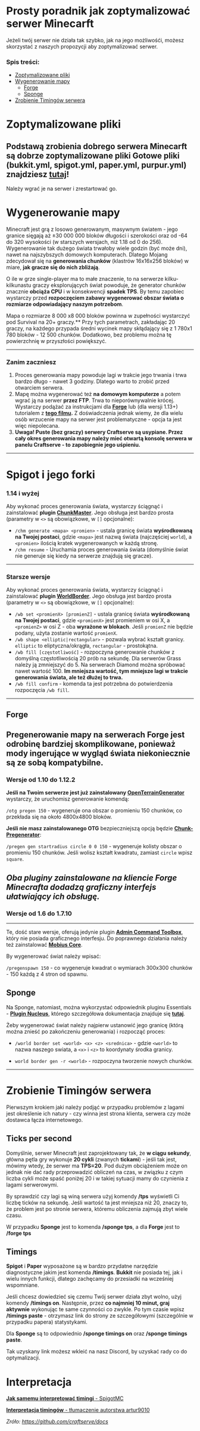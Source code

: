 # Prosty poradnik jak zoptymalizować serwer Minecarft
Jeżeli twój serwer nie działa tak szybko, jak na jego możliwośći, możesz skorzystać z naszych propozycji aby zoptymalizować serwer.
### Spis treści:
- [Zoptymalizowane pliki](#Zoptymalizowane-pliki)
- [Wygenerowanie mapy](#spigot-i-jego-forki)
  - [Forge](#forge)
  - [Sponge](#sponge)
- [Zrobienie Timingów serwera](#Zrobienie-Timingów-serwera)

# Zoptymalizowane pliki

Podstawą zrobienia dobrego serwera Minecarft są dobrze zoptymalizowane pliki 
Gotowe pliki (bukkit.yml, spigot.yml, paper.yml, purpur.yml) znajdziesz [tutaj](https://mclist.io/resource/optimized-1-16-5)!
---
Należy wgrać je na serwer i zrestartować go.
# Wygenerowanie mapy

Minecraft jest grą z losowo generowanym, masywnym światem - jego granice sięgają aż ±30 000 000 bloków długości i szerokości oraz od -64 do 320 wysokości (w starszych wersjach, niż 1.18 od 0 do 256). Wygenerowanie tak dużego świata trwałoby wiele godzin (być może dni), nawet na najszybszych domowych komputerach. Dlatego Mojang zdecydował się na **generowania chunków** (klastrów 16x16x256 bloków) w miare, **jak gracze się do nich zbliżają**.

O ile w grze single-player ma to małe znaczenie, to na serwerze kilku-kilkunastu graczy eksplorujących świat powoduje, że generator chunków znacznie **obciąża CPU** i w konsekwencji **spadek TPS**. By temu zapobiec wystarczy przed **rozpoczęciem zabawy wygenerować obszar świata o rozmiarze odpowiadający naszym potrzebom**.

Mapa o rozmiarze 8 000 x8 000 bloków powinna w zupełności wystarczyć pod Survival na 20+ graczy.** Przy tych parametrach, zakładając 20 graczy, na każdego przypada średni wycinek mapy skłądający się z 1 780x1 780 bloków - 12 500 chunków. Dodatkowo, bez problemu można tę powierzchnię w przyszłości powiększyć.

---
### Zanim zaczniesz
1. Proces generowania mapy powoduje lagi w trakcie jego trwania i trwa bardzo długo - nawet 3 godziny. Dlatego warto to zrobić przed otwarciem serwera.
2. Mapę można wygenerować też **na domowym komputerze** a potem wgrać ją na serwer **przez FTP**. Trwa to nieporównywalnie krócej. Wystarczy podążać za instrukcjami dla **[Forge](#forge)** lub (dla wersji 1.13+) tutorialem z **[tego filmu](https://www.youtube.com/watch?v=5yRnGpcIoS8).** Z doświadczenia jednak wiemy, że dla wielu osób wrzucenie mapy na serwer jest problematyczne - opcja ta jest więc niepolecana.
3. **Uwaga! Puste (bez graczy) serwery Craftserve są usypiane. Przez cały okres generowania mapy należy mieć otwartą konsolę serwera w panelu Craftserve - to zapobiegnie jego uśpieniu.**
---

# Spigot i jego forki

### 1.14 i wyżej
Aby wykonać proces generowania świata, wystarczy ściągnąć i zainstalować **plugin [ChunkMaster](https://www.spigotmc.org/resources/chunkmaster.71351/)**. Jego obsługa jest bardzo prosta (parametry w `<>` są obowiązkowe, w `[]` opcjonalne):

* `/chm generate <mapa> <promien>` - ustala granicę świata **wyśrodkowaną na Twojej postaci**, gdzie `<mapa>` jest nazwą świata (najczęściej `world`), a `<promien>` ilością kratek wygenerowanych w każdą stronę.
* `/chm resume` - Uruchamia proces generowania świata (domyślnie świat nie generuje się kiedy na serwerze znajdują się gracze).
---
### Starsze wersje
Aby wykonać proces generowania świata, wystarczy ściągnąć i zainstalować **plugin [WorldBorder](https://www.spigotmc.org/resources/worldborder.60905/)**. Jego obsługa jest bardzo prosta (parametry w `<>` są obowiązkowe, w `[]` opcjonalne):

* `/wb set <promienX> [promienZ]` - ustala granicę świata **wyśrodkowaną na Twojej postaci**, gdzie `<promienX>` jest promieniem w osi X, a `<promienZ>` w osi Z - oba **wyrażone w blokach**. Jeśli `promienZ` nie będzie podany, użyta zostanie wartość `promienX`.
* `/wb shape <elliptic|rectangular>` - pozwala wybrać kształt granicy. `elliptic` to eliptyczna/okrągła, `rectangular` - prostokątna.
* `/wb fill [częstotliwość]` - rozpoczyna generowanie chunków z domyślną częstotliwością 20 prób na sekundę. Dla serwerów Grass należy ją zmniejszyć do 5. Na serwerach Diamond można spróbować nawet wartość 100. **Im mniejsza wartość, tym mniejsze lagi w trakcie generowania świata, ale też dłużej to trwa.**
* `/wb fill confirm` - komenda ta jest potrzebna do potwierdzenia rozpoczęcia `/wb fill`.

---

## Forge
Pregenerowanie mapy na serwerach **Forge** jest odrobinę bardziej skomplikowane, ponieważ mody ingerujące w wygląd świata niekoniecznie są ze sobą kompatybilne.
---
### Wersje od 1.10 do 1.12.2

**Jeśli na Twoim serwerze jest już zainstalowany [OpenTerrainGenerator](https://www.curseforge.com/minecraft/mc-mods/open-terrain-generator)** wystarczy, że uruchomisz generowanie komendą: 

`/otg pregen 150` - wygeneruje ona obszar o promieniu 150 chunków, co przekłada się na około 4800x4800 bloków.


**Jeśli nie masz zainstalowanego OTG** bezpieczniejszą opcją będzie [**Chunk-Pregenerator**](https://www.curseforge.com/minecraft/mc-mods/chunkpregenerator):

`/pregen gen startradius circle 0 0 150` - wygeneruje kolisty obszar o promieniu 150 chunków. Jeśli wolisz kształt kwadratu, zamiast `circle` wpisz `square`.

*Oba pluginy zainstalowane na kliencie Forge Minecrafta dodadzą graficzny interfejs ułatwiający ich obsługę.*
---
### Wersje od 1.6 do 1.7.10
---
Te, dość stare wersje, oferują jedynie plugin **[Admin Command Toolbox](https://www.curseforge.com/minecraft/mc-mods/admin-commands-toolbox)**, który nie posiada graficznego interfesju. Do poprawnego działania należy też zainstalować **[Mobius Core](https://www.curseforge.com/minecraft/mc-mods/mobiuscore)**.

By wygenerować świat należy wpisać:

`/pregenspawn 150` - co wygeneruje kwadrat o wymiarach 300x300 chunków - 150 każdą z 4 stron od spawnu.

<a name="sponge"><h2>Sponge</h2></a>

Na Sponge, natomiast, można wykorzystać odpowiednik pluginu Essentials - **[Plugin Nucleus](https://ore.spongepowered.org/Nucleus/Nucleus)**, którego szczegółowa dokumentacja znajduje się **[tutaj](https://nucleuspowered.org/)**.

Żeby wygenerować świat należy najpierw ustanowić jego granicę (którą można znieść po zakończeniu generowania) i rozpocząć proces:

* `/world border set <world> <x> <z> <srednica>` - gdzie `<world>` to nazwa naszego swiata, a `<x>` i `<z>` to koordynaty środka granicy.

* `world border gen -r <world>` - rozpoczyna tworzenie nowych chunków.

---
# Zrobienie Timingów serwera

Pierwszym krokiem jaki należy podjąć w przypadku problemów z lagami jest określenie ich natury - czy winna jest strona klienta, serwera czy może dostawca łącza internetowego.

Ticks per second
----------------
Domyślnie, serwer Minecraft jest zaprojektowany tak, że **w ciągu sekundy**, główna pętla gry wykonuje **20 cykli** (zwanych **tickami**) - jeśli tak jest, mówimy wtedy, że serwer ma **TPS=20**. Pod dużym obciążeniem może on jednak nie dać rady przeprowadzić obliczeń na czas, w związku z czym liczba cykli może spaść poniżej 20 i w takiej sytuacji mamy do czynienia z lagami serwerowymi.

By sprawdzić czy lagi są winą serwera użyj komendy **/tps** wyświetli Ci liczbę ticków na sekundę. Jeśli wartość ta jest mniejsza niż 20, znaczy to, że problem jest po stronie serwera, któremu obliczenia zajmują zbyt wiele czasu.

W przypadku **Sponge** jest to komenda **/sponge tps**, a dla **Forge** jest to **/forge tps**

Timings
--------

**Spigot** i **Paper** wyposażone są w bardzo przydatne narzędzie diagnostyczne jakim jest komenda **/timings**. **Bukkit** nie posiada tej, jak i wielu innych funkcji, dlatego zachęcamy do przesiadki na wcześniej wspomniane.

Jeśli chcesz dowiedzieć się czemu Twój serwer działa zbyt wolno, użyj komendy **/timings on**. Następnie, przez **co najmniej 10 minut, graj aktywnie** wykonując te same czynności co zwykle. Po tym czasie wpisz **/timings paste** - otrzymasz link do strony ze szczegółowymi (szczególnie w przypadku papera) statystykami.

Dla **Sponge** są to odpowiednio **/sponge timings on** oraz **/sponge timings paste**.

Tak uzyskany link możesz wkleić na nasz Discord, by uzyskać rady co do optymalizacji.

# Interpretacja

[**Jak samemu interpretować timingi** - SpigotMC](https://www.spigotmc.org/wiki/timings/)

[**Interpretacja timingów** - tłumaczenie autorstwa artur9010](https://ucraft.pl/forum/thread/188-czym-sa-i-jak-interpretowac-timmingi/)

*Zróło: https://github.com/craftserve/docs*



